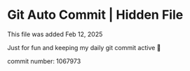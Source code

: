 # Git Auto Commit | Hidden File

This file was added Feb 12, 2025

Just for fun and keeping my daily git commit active 🤪

commit number: 1067973
